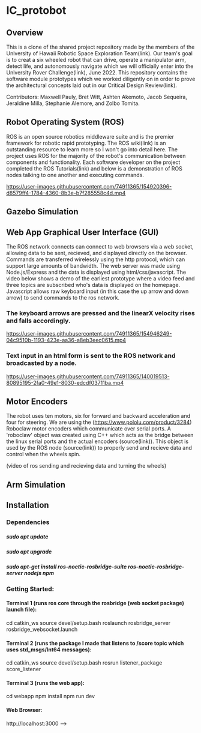 # IC_protobot

## Overview

This is a clone of the shared project repository made by the members of the University of Hawaii Robotic Space Exploration Team(link). Our team's goal is to creat a six wheeled robot that can drive, operate a manipulator arm, detect life, and autonomously navigate which we will officially enter into the University Rover Challenge(link), June 2022. This repository contains the software module prototypes which we worked diligently on in order to prove the architectural concepts laid out in our Critical Design Review(link).

Contributors: Maxwell Pauly, Bret Witt, Ashten Akemoto, Jacob Sequeira, Jeraldine Milla, Stephanie Alemore, and Zolbo Tomita.

## Robot Operating System (ROS)

ROS is an open source robotics middleware suite and is the premier framework for robotic rapid prototyping. The ROS wiki(link) is an outstanding resource to learn more so I won't go into detail here. The project uses ROS for the majority of the robot's communication between components and functionality. Each software developer on the project completed the ROS Tutorials(link) and below is a demonstration of ROS nodes talking to one another and executing commands.


https://user-images.githubusercontent.com/74911365/154920396-d8579ff4-1784-4360-8b3e-b7f285558c4d.mp4



## Gazebo Simulation

## Web App Graphical User Interface (GUI)

The ROS network connects can connect to web browsers via a web socket, allowing data to be sent, recieved, and displayed directly on the browser. Commands are transferred wirelessly using the http protocol, which can support large amounts of bandwidth. The web server was made using Node.js/Express and the data is displayed using html/css/javascript. The video below shows a demo of the earliest prototype where a video feed and three topics are subscribed who's data is displayed on the homepage. Javascript allows raw keyboard input (in this case the up arrow and down arrow) to send commands to the ros network. 

### The keyboard arrows are pressed and the linearX velocity rises and falls accordingly.

https://user-images.githubusercontent.com/74911365/154946249-04c9510b-1193-423e-aa36-a8eb3eec0615.mp4


### Text input in an html form is sent to the ROS network and broadcasted by a node.

https://user-images.githubusercontent.com/74911365/140019513-80895195-2fa0-49e1-8030-edcdf03711ba.mp4


## Motor Encoders
The robot uses ten motors, six for forward and backward acceleration and four for steering. We are using the (https://www.pololu.com/product/3284) Roboclaw motor encoders which communicate over serial ports. A 'roboclaw' object was created using C++ which acts as the bridge between the linux serial ports and the actual encoders (source(link)). This object is used by the ROS node (source(link)) to properly send and recieve data and control when the wheels spin.

(video of ros sending and recieving data and turning the wheels)

## Arm Simulation

## Installation

### Dependencies

##### sudo apt update
##### sudo apt upgrade
##### sudo apt-get install ros-noetic-rosbridge-suite ros-noetic-rosbridge-server nodejs npm

### Getting Started:

#### Terminal 1 (runs ros core through the rosbridge (web socket package) launch file):

cd catkin_ws
source devel/setup.bash
roslaunch rosbridge_server rosbridge_websocket.launch

#### Terminal 2 (runs the package I made that listens to /score topic which uses std_msgs/Int64 messages):
cd catkin_ws
source devel/setup.bash
rosrun listener_package score_listener

#### Terminal 3 (runs the web app):
cd webapp
npm install
npm run dev

#### Web Browser:
http://localhost:3000 -->

